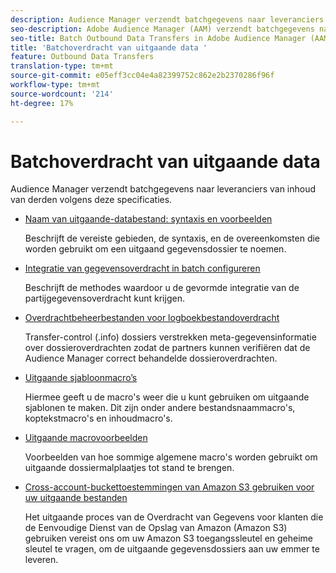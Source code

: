 ```yaml
---
description: Audience Manager verzendt batchgegevens naar leveranciers van inhoud van derden volgens deze specificaties.
seo-description: Adobe Audience Manager (AAM) verzendt batchgegevens naar leveranciers van inhoud van derden volgens deze specificaties.
seo-title: Batch Outbound Data Transfers in Adobe Audience Manager (AAM)
title: 'Batchoverdracht van uitgaande data '
feature: Outbound Data Transfers
translation-type: tm+mt
source-git-commit: e05eff3cc04e4a82399752c862e2b2370286f96f
workflow-type: tm+mt
source-wordcount: '214'
ht-degree: 17%

---
```



# Batchoverdracht van uitgaande data 

Audience Manager verzendt batchgegevens naar leveranciers van inhoud van derden volgens deze specificaties.

* [Naam van uitgaande-databestand: syntaxis en voorbeelden](/help/using/integration/receiving-audience-data/batch-outbound-transfers/outbound-file-name-contents.md)

   Beschrijft de vereiste gebieden, de syntaxis, en de overeenkomsten die worden gebruikt om een uitgaand gegevensdossier te noemen.

* [Integratie van gegevensoverdracht in batch configureren](batch-server-configuration.md)

   Beschrijft de methodes waardoor u de gevormde integratie van de partijgegevensoverdracht kunt krijgen.

* [Overdrachtbeheerbestanden voor logboekbestandoverdracht](/help/using/integration/receiving-audience-data/batch-outbound-transfers/transfer-control-files.md)

   Transfer-control (.info) dossiers verstrekken meta-gegevensinformatie over dossieroverdrachten zodat de partners kunnen verifiëren dat de Audience Manager correct behandelde dossieroverdrachten.

* [Uitgaande sjabloonmacro’s](/help/using/integration/receiving-audience-data/batch-outbound-transfers/outbound-template-macros.md)

   Hiermee geeft u de macro&#39;s weer die u kunt gebruiken om uitgaande sjablonen te maken. Dit zijn onder andere bestandsnaammacro&#39;s, koptekstmacro&#39;s en inhoudmacro&#39;s.

* [Uitgaande macrovoorbeelden](/help/using/integration/receiving-audience-data/batch-outbound-transfers/outbound-macro-examples.md)

   Voorbeelden van hoe sommige algemene macro&#39;s worden gebruikt om uitgaande dossiermalplaatjes tot stand te brengen.

* [Cross-account-buckettoestemmingen van Amazon S3 gebruiken voor uw uitgaande bestanden](/help/using/integration/receiving-audience-data/batch-outbound-transfers/authorize-s3-cross-bucket.md)

   Het uitgaande proces van de Overdracht van Gegevens voor klanten die de Eenvoudige Dienst van de Opslag van Amazon (Amazon S3) gebruiken vereist ons om uw Amazon S3 toegangssleutel en geheime sleutel te vragen, om de uitgaande gegevensdossiers aan uw emmer te leveren.
